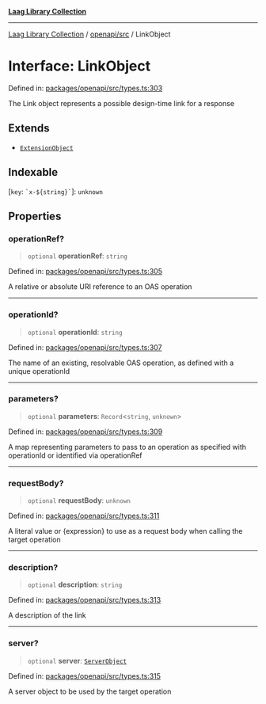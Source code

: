 [**Laag Library Collection**](../../../README.md)

***

[Laag Library Collection](../../../modules.md) / [openapi/src](../README.md) / LinkObject

# Interface: LinkObject

Defined in: [packages/openapi/src/types.ts:303](https://github.com/bschwarz/laag/blob/fbbd59f53b1467155cca720fc2d13c5cf1b8ba8f/packages/openapi/src/types.ts#L303)

The Link object represents a possible design-time link for a response

## Extends

- [`ExtensionObject`](../../../@laag/core/interfaces/ExtensionObject.md)

## Indexable

\[`key`: `` `x-${string}` ``\]: `unknown`

## Properties

### operationRef?

> `optional` **operationRef**: `string`

Defined in: [packages/openapi/src/types.ts:305](https://github.com/bschwarz/laag/blob/fbbd59f53b1467155cca720fc2d13c5cf1b8ba8f/packages/openapi/src/types.ts#L305)

A relative or absolute URI reference to an OAS operation

***

### operationId?

> `optional` **operationId**: `string`

Defined in: [packages/openapi/src/types.ts:307](https://github.com/bschwarz/laag/blob/fbbd59f53b1467155cca720fc2d13c5cf1b8ba8f/packages/openapi/src/types.ts#L307)

The name of an existing, resolvable OAS operation, as defined with a unique operationId

***

### parameters?

> `optional` **parameters**: `Record`\<`string`, `unknown`\>

Defined in: [packages/openapi/src/types.ts:309](https://github.com/bschwarz/laag/blob/fbbd59f53b1467155cca720fc2d13c5cf1b8ba8f/packages/openapi/src/types.ts#L309)

A map representing parameters to pass to an operation as specified with operationId or identified via operationRef

***

### requestBody?

> `optional` **requestBody**: `unknown`

Defined in: [packages/openapi/src/types.ts:311](https://github.com/bschwarz/laag/blob/fbbd59f53b1467155cca720fc2d13c5cf1b8ba8f/packages/openapi/src/types.ts#L311)

A literal value or {expression} to use as a request body when calling the target operation

***

### description?

> `optional` **description**: `string`

Defined in: [packages/openapi/src/types.ts:313](https://github.com/bschwarz/laag/blob/fbbd59f53b1467155cca720fc2d13c5cf1b8ba8f/packages/openapi/src/types.ts#L313)

A description of the link

***

### server?

> `optional` **server**: [`ServerObject`](ServerObject.md)

Defined in: [packages/openapi/src/types.ts:315](https://github.com/bschwarz/laag/blob/fbbd59f53b1467155cca720fc2d13c5cf1b8ba8f/packages/openapi/src/types.ts#L315)

A server object to be used by the target operation

